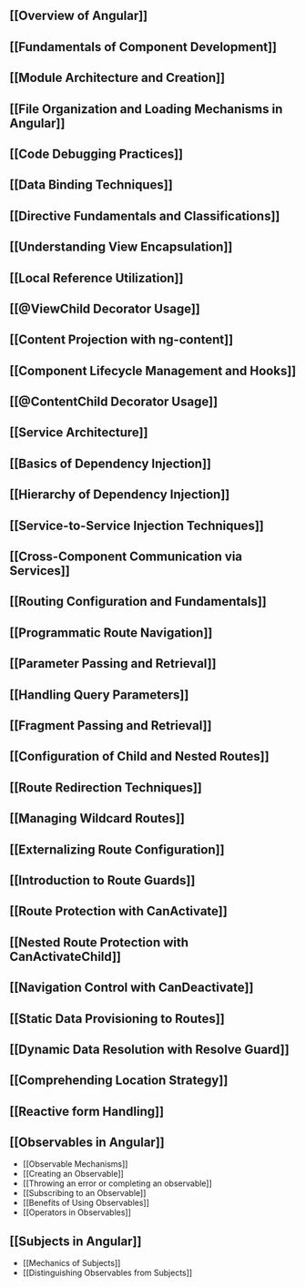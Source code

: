 
## [[Overview of Angular]]

## [[Fundamentals of Component Development]]

## [[Module Architecture and Creation]]

## [[File Organization and Loading Mechanisms in Angular]]

## [[Code Debugging Practices]]

## [[Data Binding Techniques]]

## [[Directive Fundamentals and Classifications]]

## [[Understanding View Encapsulation]]

## [[Local Reference Utilization]]

## [[@ViewChild Decorator Usage]]

## [[Content Projection with ng-content]]

## [[Component Lifecycle Management and Hooks]]

## [[@ContentChild Decorator Usage]]

## [[Service Architecture]]

## [[Basics of Dependency Injection]]

## [[Hierarchy of Dependency Injection]]

## [[Service-to-Service Injection Techniques]]

## [[Cross-Component Communication via Services]]

## [[Routing Configuration and Fundamentals]]

## [[Programmatic Route Navigation]]

## [[Parameter Passing and Retrieval]]

## [[Handling Query Parameters]]

## [[Fragment Passing and Retrieval]]

## [[Configuration of Child and Nested Routes]]

## [[Route Redirection Techniques]]

## [[Managing Wildcard Routes]]

## [[Externalizing Route Configuration]]

## [[Introduction to Route Guards]]

## [[Route Protection with CanActivate]]

## [[Nested Route Protection with CanActivateChild]]

## [[Navigation Control with CanDeactivate]]

## [[Static Data Provisioning to Routes]]

## [[Dynamic Data Resolution with Resolve Guard]]

## [[Comprehending Location Strategy]]

## [[Reactive form Handling]]

## [[Observables in Angular]]
- [[Observable Mechanisms]]
- [[Creating an Observable]]
- [[Throwing an error or completing an observable]]
- [[Subscribing to an Observable]]
- [[Benefits of Using Observables]]
- [[Operators in Observables]]

## [[Subjects in Angular]]
- [[Mechanics of Subjects]]
- [[Distinguishing Observables from Subjects]]
